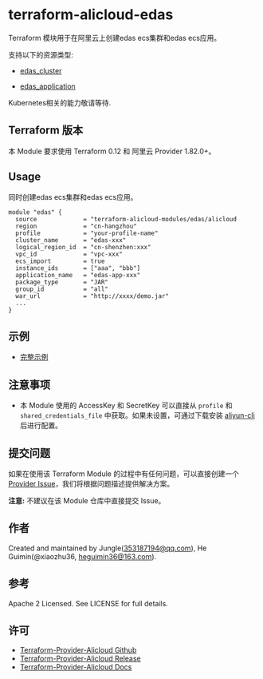 terraform-alicloud-edas
=============================


Terraform 模块用于在阿里云上创建edas ecs集群和edas ecs应用。

支持以下的资源类型:

* [edas_cluster](https://github.com/terraform-providers/terraform-provider-alicloud/blob/master/website/docs/r/edas_cluster.html.markdown)

* [edas_application](https://github.com/terraform-providers/terraform-provider-alicloud/blob/master/website/docs/r/edas_application.html.markdown)

Kubernetes相关的能力敬请等待.

## Terraform 版本

本 Module 要求使用 Terraform 0.12 和 阿里云 Provider 1.82.0+。

## Usage

同时创建edas ecs集群和edas ecs应用。

   ```
   module "edas" {
     source             = "terraform-alicloud-modules/edas/alicloud
     region             = "cn-hangzhou"
     profile            = "your-profile-name"
     cluster_name       = "edas-xxx"
     logical_region_id  = "cn-shenzhen:xxx"
     vpc_id             = "vpc-xxx"
     ecs_import         = true
     instance_ids       = ["aaa", "bbb"]
     application_name   = "edas-app-xxx"
     package_type       = "JAR"
     group_id           = "all"
     war_url            = "http://xxxx/demo.jar"
     ...
   }
   
   ```
## 示例
* [完整示例](https://github.com/terraform-alicloud-modules/terraform-alicloud-edas/tree/master/examples/complete)
    
## 注意事项

* 本 Module 使用的 AccessKey 和 SecretKey 可以直接从 `profile` 和 `shared_credentials_file` 中获取。如果未设置，可通过下载安装 [aliyun-cli](https://github.com/aliyun/aliyun-cli#installation) 后进行配置。

提交问题
-------
如果在使用该 Terraform Module 的过程中有任何问题，可以直接创建一个 [Provider Issue](https://github.com/terraform-providers/terraform-provider-alicloud/issues/new)，我们将根据问题描述提供解决方案。

**注意:** 不建议在该 Module 仓库中直接提交 Issue。

作者
-------
Created and maintained by Jungle(353187194@qq.com), He Guimin(@xiaozhu36, heguimin36@163.com).

参考
----
Apache 2 Licensed. See LICENSE for full details.

许可
---------
* [Terraform-Provider-Alicloud Github](https://github.com/terraform-providers/terraform-provider-alicloud)
* [Terraform-Provider-Alicloud Release](https://releases.hashicorp.com/terraform-provider-alicloud/)
* [Terraform-Provider-Alicloud Docs](https://www.terraform.io/docs/providers/alicloud/index.html)